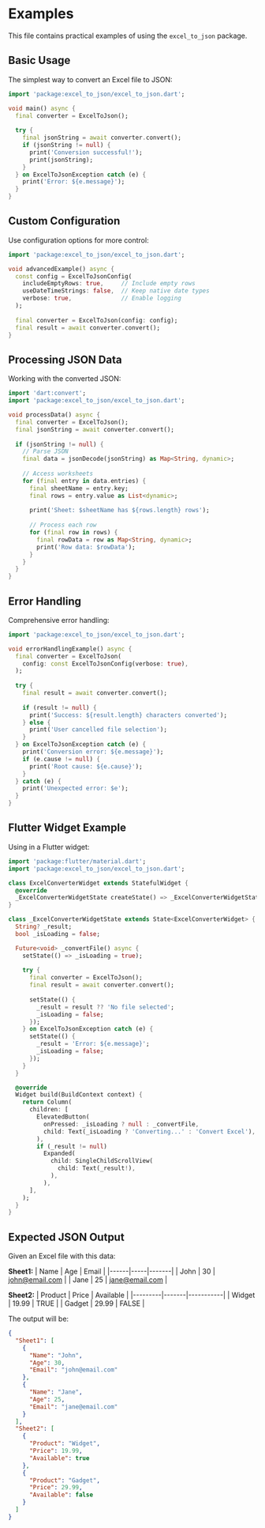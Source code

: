 # Examples

This file contains practical examples of using the `excel_to_json` package.

## Basic Usage

The simplest way to convert an Excel file to JSON:

```dart
import 'package:excel_to_json/excel_to_json.dart';

void main() async {
  final converter = ExcelToJson();
  
  try {
    final jsonString = await converter.convert();
    if (jsonString != null) {
      print('Conversion successful!');
      print(jsonString);
    }
  } on ExcelToJsonException catch (e) {
    print('Error: ${e.message}');
  }
}
```

## Custom Configuration

Use configuration options for more control:

```dart
import 'package:excel_to_json/excel_to_json.dart';

void advancedExample() async {
  const config = ExcelToJsonConfig(
    includeEmptyRows: true,     // Include empty rows
    useDateTimeStrings: false,  // Keep native date types
    verbose: true,              // Enable logging
  );
  
  final converter = ExcelToJson(config: config);
  final result = await converter.convert();
}
```

## Processing JSON Data

Working with the converted JSON:

```dart
import 'dart:convert';
import 'package:excel_to_json/excel_to_json.dart';

void processData() async {
  final converter = ExcelToJson();
  final jsonString = await converter.convert();
  
  if (jsonString != null) {
    // Parse JSON
    final data = jsonDecode(jsonString) as Map<String, dynamic>;
    
    // Access worksheets
    for (final entry in data.entries) {
      final sheetName = entry.key;
      final rows = entry.value as List<dynamic>;
      
      print('Sheet: $sheetName has ${rows.length} rows');
      
      // Process each row
      for (final row in rows) {
        final rowData = row as Map<String, dynamic>;
        print('Row data: $rowData');
      }
    }
  }
}
```

## Error Handling

Comprehensive error handling:

```dart
import 'package:excel_to_json/excel_to_json.dart';

void errorHandlingExample() async {
  final converter = ExcelToJson(
    config: const ExcelToJsonConfig(verbose: true),
  );
  
  try {
    final result = await converter.convert();
    
    if (result != null) {
      print('Success: ${result.length} characters converted');
    } else {
      print('User cancelled file selection');
    }
  } on ExcelToJsonException catch (e) {
    print('Conversion error: ${e.message}');
    if (e.cause != null) {
      print('Root cause: ${e.cause}');
    }
  } catch (e) {
    print('Unexpected error: $e');
  }
}
```

## Flutter Widget Example

Using in a Flutter widget:

```dart
import 'package:flutter/material.dart';
import 'package:excel_to_json/excel_to_json.dart';

class ExcelConverterWidget extends StatefulWidget {
  @override
  _ExcelConverterWidgetState createState() => _ExcelConverterWidgetState();
}

class _ExcelConverterWidgetState extends State<ExcelConverterWidget> {
  String? _result;
  bool _isLoading = false;

  Future<void> _convertFile() async {
    setState(() => _isLoading = true);
    
    try {
      final converter = ExcelToJson();
      final result = await converter.convert();
      
      setState(() {
        _result = result ?? 'No file selected';
        _isLoading = false;
      });
    } on ExcelToJsonException catch (e) {
      setState(() {
        _result = 'Error: ${e.message}';
        _isLoading = false;
      });
    }
  }

  @override
  Widget build(BuildContext context) {
    return Column(
      children: [
        ElevatedButton(
          onPressed: _isLoading ? null : _convertFile,
          child: Text(_isLoading ? 'Converting...' : 'Convert Excel'),
        ),
        if (_result != null)
          Expanded(
            child: SingleChildScrollView(
              child: Text(_result!),
            ),
          ),
      ],
    );
  }
}
```

## Expected JSON Output

Given an Excel file with this data:

**Sheet1:**
| Name | Age | Email |
|------|-----|-------|
| John | 30 | john@email.com |
| Jane | 25 | jane@email.com |

**Sheet2:**
| Product | Price | Available |
|---------|-------|-----------|
| Widget | 19.99 | TRUE |
| Gadget | 29.99 | FALSE |

The output will be:

```json
{
  "Sheet1": [
    {
      "Name": "John",
      "Age": 30,
      "Email": "john@email.com"
    },
    {
      "Name": "Jane",
      "Age": 25,
      "Email": "jane@email.com"
    }
  ],
  "Sheet2": [
    {
      "Product": "Widget",
      "Price": 19.99,
      "Available": true
    },
    {
      "Product": "Gadget",
      "Price": 29.99,
      "Available": false
    }
  ]
}
```
